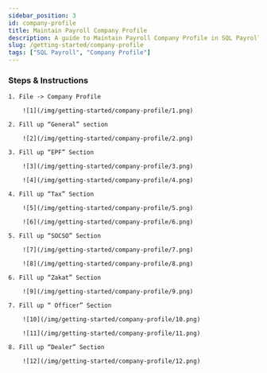 ```yaml
---
sidebar_position: 3
id: company-profile
title: Maintain Payroll Company Profile
description: A guide to Maintain Payroll Company Profile in SQL Payroll
slug: /getting-started/company-profile
tags: ["SQL Payroll", "Company Profile"]
---
```


### Steps & Instructions

    1. File -> Company Profile

        ![1](/img/getting-started/company-profile/1.png)

    2. Fill up “General” section

        ![2](/img/getting-started/company-profile/2.png)

    3. Fill up “EPF” Section

        ![3](/img/getting-started/company-profile/3.png)

        ![4](/img/getting-started/company-profile/4.png)

    4. Fill up “Tax” Section

        ![5](/img/getting-started/company-profile/5.png)

        ![6](/img/getting-started/company-profile/6.png)

    5. Fill up “SOCSO” Section

        ![7](/img/getting-started/company-profile/7.png)

        ![8](/img/getting-started/company-profile/8.png)

    6. Fill up “Zakat” Section

        ![9](/img/getting-started/company-profile/9.png)

    7. Fill up “ Officer” Section

        ![10](/img/getting-started/company-profile/10.png)

        ![11](/img/getting-started/company-profile/11.png)

    8. Fill up “Dealer” Section

        ![12](/img/getting-started/company-profile/12.png)
